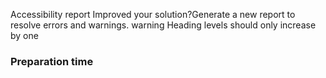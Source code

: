 Accessibility report
Improved your solution?Generate a new report to resolve errors and warnings.
warning
Heading levels should only increase by one

<h3>Preparation time</h3>